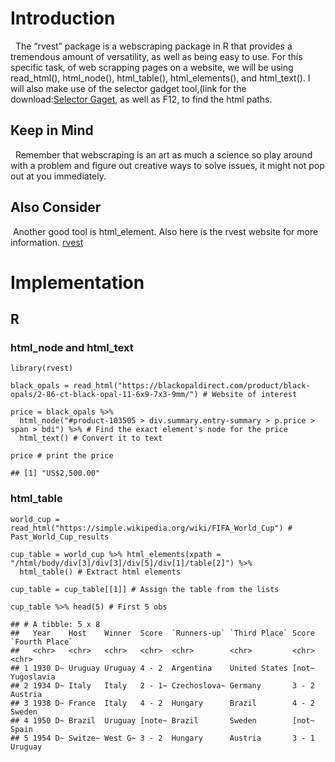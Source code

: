 # Introduction

  The “rvest” package is a webscraping package in R that provides a
tremendous amount of versatility, as well as being easy to use. For this
specific task, of web scrapping pages on a website, we will be using
read\_html(), html\_node(), html\_table(), html\_elements(), and
html\_text(). I will also make use of the selector gadget tool,(link for
the download:[Selector Gaget](https://chrome.google.com/webstore/detail/selectorgadget/mhjhnkcfbdhnjickkkdbjoemdmbfginb),
as well as F12, to find the html paths.

## Keep in Mind

  Remember that webscraping is an art as much a science so play around
with a problem and figure out creative ways to solve issues, it might
not pop out at you immediately.

## Also Consider

 Another good tool is html\_element. Also here is the rvest website for
more information. [rvest](https://rvest.tidyverse.org/)

# Implementation

## R

### html\_node and html\_text

    library(rvest)

    black_opals = read_html("https://blackopaldirect.com/product/black-opals/2-86-ct-black-opal-11-6x9-7x3-9mm/") # Website of interest

    price = black_opals %>% 
      html_node("#product-103505 > div.summary.entry-summary > p.price > span > bdi") %>% # Find the exact element's node for the price
      html_text() # Convert it to text 

    price # print the price

    ## [1] "US$2,500.00"

### html\_table

    world_cup = read_html("https://simple.wikipedia.org/wiki/FIFA_World_Cup") # Past_World_Cup_results

    cup_table = world_cup %>% html_elements(xpath = "/html/body/div[3]/div[3]/div[5]/div[1]/table[2]") %>%
      html_table() # Extract html elements

    cup_table = cup_table[[1]] # Assign the table from the lists

    cup_table %>% head(5) # First 5 obs

    ## # A tibble: 5 x 8
    ##   Year    Host    Winner  Score  `Runners-up` `Third Place` Score `Fourth Place`
    ##   <chr>   <chr>   <chr>   <chr>  <chr>        <chr>         <chr> <chr>         
    ## 1 1930 D~ Uruguay Uruguay 4 - 2  Argentina    United States [not~ Yugoslavia    
    ## 2 1934 D~ Italy   Italy   2 - 1~ Czechoslova~ Germany       3 - 2 Austria       
    ## 3 1938 D~ France  Italy   4 - 2  Hungary      Brazil        4 - 2 Sweden        
    ## 4 1950 D~ Brazil  Uruguay [note~ Brazil       Sweden        [not~ Spain         
    ## 5 1954 D~ Switze~ West G~ 3 - 2  Hungary      Austria       3 - 1 Uruguay
